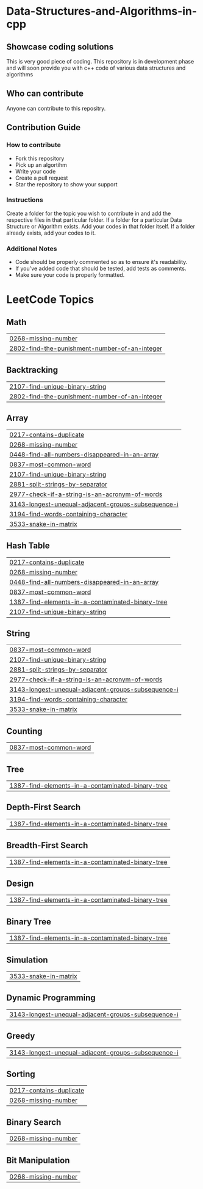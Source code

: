 # Data-Structures-and-Algorithms-in-cpp
## Showcase coding solutions
This is very good piece of coding. This repository is in development phase and will soon provide you with c++ code of various data structures and algorithms

## __Who can contribute__

Anyone can contribute to this repositry.

## __Contribution Guide__

### How to contribute

-  Fork this repository
-  Pick up an algortihm
-  Write your code
-  Create a pull request
-  Star the repository to show your support

### Instructions

Create a folder for the topic you wish to contribute in and add the respective files in that particular folder. If a folder for a particular Data Structure or Algorithm exists. Add your codes in that folder itself. If a folder already exists, add your codes to it.

### Additional Notes

-  Code should be properly commented so as to ensure it's readability.
-  If you've added code that should be tested, add tests as comments.
-  Make sure your code is properly formatted.

<!---LeetCode Topics Start-->
# LeetCode Topics
## Math
|  |
| ------- |
| [0268-missing-number](https://github.com/aakashmaity/code-with-akash/tree/master/0268-missing-number) |
| [2802-find-the-punishment-number-of-an-integer](https://github.com/aakashmaity/code-with-akash/tree/master/2802-find-the-punishment-number-of-an-integer) |
## Backtracking
|  |
| ------- |
| [2107-find-unique-binary-string](https://github.com/aakashmaity/code-with-akash/tree/master/2107-find-unique-binary-string) |
| [2802-find-the-punishment-number-of-an-integer](https://github.com/aakashmaity/code-with-akash/tree/master/2802-find-the-punishment-number-of-an-integer) |
## Array
|  |
| ------- |
| [0217-contains-duplicate](https://github.com/aakashmaity/code-with-akash/tree/master/0217-contains-duplicate) |
| [0268-missing-number](https://github.com/aakashmaity/code-with-akash/tree/master/0268-missing-number) |
| [0448-find-all-numbers-disappeared-in-an-array](https://github.com/aakashmaity/code-with-akash/tree/master/0448-find-all-numbers-disappeared-in-an-array) |
| [0837-most-common-word](https://github.com/aakashmaity/code-with-akash/tree/master/0837-most-common-word) |
| [2107-find-unique-binary-string](https://github.com/aakashmaity/code-with-akash/tree/master/2107-find-unique-binary-string) |
| [2881-split-strings-by-separator](https://github.com/aakashmaity/code-with-akash/tree/master/2881-split-strings-by-separator) |
| [2977-check-if-a-string-is-an-acronym-of-words](https://github.com/aakashmaity/code-with-akash/tree/master/2977-check-if-a-string-is-an-acronym-of-words) |
| [3143-longest-unequal-adjacent-groups-subsequence-i](https://github.com/aakashmaity/code-with-akash/tree/master/3143-longest-unequal-adjacent-groups-subsequence-i) |
| [3194-find-words-containing-character](https://github.com/aakashmaity/code-with-akash/tree/master/3194-find-words-containing-character) |
| [3533-snake-in-matrix](https://github.com/aakashmaity/code-with-akash/tree/master/3533-snake-in-matrix) |
## Hash Table
|  |
| ------- |
| [0217-contains-duplicate](https://github.com/aakashmaity/code-with-akash/tree/master/0217-contains-duplicate) |
| [0268-missing-number](https://github.com/aakashmaity/code-with-akash/tree/master/0268-missing-number) |
| [0448-find-all-numbers-disappeared-in-an-array](https://github.com/aakashmaity/code-with-akash/tree/master/0448-find-all-numbers-disappeared-in-an-array) |
| [0837-most-common-word](https://github.com/aakashmaity/code-with-akash/tree/master/0837-most-common-word) |
| [1387-find-elements-in-a-contaminated-binary-tree](https://github.com/aakashmaity/code-with-akash/tree/master/1387-find-elements-in-a-contaminated-binary-tree) |
| [2107-find-unique-binary-string](https://github.com/aakashmaity/code-with-akash/tree/master/2107-find-unique-binary-string) |
## String
|  |
| ------- |
| [0837-most-common-word](https://github.com/aakashmaity/code-with-akash/tree/master/0837-most-common-word) |
| [2107-find-unique-binary-string](https://github.com/aakashmaity/code-with-akash/tree/master/2107-find-unique-binary-string) |
| [2881-split-strings-by-separator](https://github.com/aakashmaity/code-with-akash/tree/master/2881-split-strings-by-separator) |
| [2977-check-if-a-string-is-an-acronym-of-words](https://github.com/aakashmaity/code-with-akash/tree/master/2977-check-if-a-string-is-an-acronym-of-words) |
| [3143-longest-unequal-adjacent-groups-subsequence-i](https://github.com/aakashmaity/code-with-akash/tree/master/3143-longest-unequal-adjacent-groups-subsequence-i) |
| [3194-find-words-containing-character](https://github.com/aakashmaity/code-with-akash/tree/master/3194-find-words-containing-character) |
| [3533-snake-in-matrix](https://github.com/aakashmaity/code-with-akash/tree/master/3533-snake-in-matrix) |
## Counting
|  |
| ------- |
| [0837-most-common-word](https://github.com/aakashmaity/code-with-akash/tree/master/0837-most-common-word) |
## Tree
|  |
| ------- |
| [1387-find-elements-in-a-contaminated-binary-tree](https://github.com/aakashmaity/code-with-akash/tree/master/1387-find-elements-in-a-contaminated-binary-tree) |
## Depth-First Search
|  |
| ------- |
| [1387-find-elements-in-a-contaminated-binary-tree](https://github.com/aakashmaity/code-with-akash/tree/master/1387-find-elements-in-a-contaminated-binary-tree) |
## Breadth-First Search
|  |
| ------- |
| [1387-find-elements-in-a-contaminated-binary-tree](https://github.com/aakashmaity/code-with-akash/tree/master/1387-find-elements-in-a-contaminated-binary-tree) |
## Design
|  |
| ------- |
| [1387-find-elements-in-a-contaminated-binary-tree](https://github.com/aakashmaity/code-with-akash/tree/master/1387-find-elements-in-a-contaminated-binary-tree) |
## Binary Tree
|  |
| ------- |
| [1387-find-elements-in-a-contaminated-binary-tree](https://github.com/aakashmaity/code-with-akash/tree/master/1387-find-elements-in-a-contaminated-binary-tree) |
## Simulation
|  |
| ------- |
| [3533-snake-in-matrix](https://github.com/aakashmaity/code-with-akash/tree/master/3533-snake-in-matrix) |
## Dynamic Programming
|  |
| ------- |
| [3143-longest-unequal-adjacent-groups-subsequence-i](https://github.com/aakashmaity/code-with-akash/tree/master/3143-longest-unequal-adjacent-groups-subsequence-i) |
## Greedy
|  |
| ------- |
| [3143-longest-unequal-adjacent-groups-subsequence-i](https://github.com/aakashmaity/code-with-akash/tree/master/3143-longest-unequal-adjacent-groups-subsequence-i) |
## Sorting
|  |
| ------- |
| [0217-contains-duplicate](https://github.com/aakashmaity/code-with-akash/tree/master/0217-contains-duplicate) |
| [0268-missing-number](https://github.com/aakashmaity/code-with-akash/tree/master/0268-missing-number) |
## Binary Search
|  |
| ------- |
| [0268-missing-number](https://github.com/aakashmaity/code-with-akash/tree/master/0268-missing-number) |
## Bit Manipulation
|  |
| ------- |
| [0268-missing-number](https://github.com/aakashmaity/code-with-akash/tree/master/0268-missing-number) |
<!---LeetCode Topics End-->